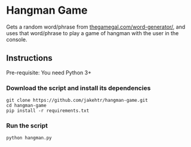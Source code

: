 # Hangman Game
Gets a random word/phrase from [thegamegal.com/word-generator/](https://www.thegamegal.com/word-generator/), and uses that word/phrase to play a game of hangman with the user in the console.

## Instructions
Pre-requisite: You need Python 3+

### Download the script and install its dependencies
```
git clone https://github.com/jakehtr/hangman-game.git
cd hangman-game
pip install -r requirements.txt
```
### Run the script
```
python hangman.py
```
